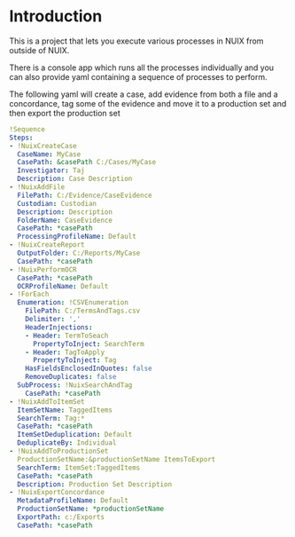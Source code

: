 # Introduction

This is a project that lets you execute various processes in NUIX from outside of NUIX.

There is a console app which runs all the processes individually and you can also provide yaml containing a sequence of processes to perform.

The following yaml will create a case, add evidence from both a file and a concordance, tag some of the evidence and move it to a production set and then export the production set


```yaml
!Sequence
Steps:
- !NuixCreateCase
  CaseName: MyCase
  CasePath: &casePath C:/Cases/MyCase
  Investigator: Taj
  Description: Case Description
- !NuixAddFile
  FilePath: C:/Evidence/CaseEvidence
  Custodian: Custodian
  Description: Description
  FolderName: CaseEvidence
  CasePath: *casePath
  ProcessingProfileName: Default
- !NuixCreateReport
  OutputFolder: C:/Reports/MyCase
  CasePath: *casePath
- !NuixPerformOCR
  CasePath: *casePath
  OCRProfileName: Default
- !ForEach
  Enumeration: !CSVEnumeration
    FilePath: C:/TermsAndTags.csv
    Delimiter: ','
    HeaderInjections:
    - Header: TermToSeach
      PropertyToInject: SearchTerm
    - Header: TagToApply
      PropertyToInject: Tag
    HasFieldsEnclosedInQuotes: false
    RemoveDuplicates: false
  SubProcess: !NuixSearchAndTag
    CasePath: *casePath
- !NuixAddToItemSet
  ItemSetName: TaggedItems
  SearchTerm: Tag:*
  CasePath: *casePath
  ItemSetDeduplication: Default
  DeduplicateBy: Individual
- !NuixAddToProductionSet
  ProductionSetName:&productionSetName ItemsToExport
  SearchTerm: ItemSet:TaggedItems
  CasePath: *casePath
  Description: Production Set Description
- !NuixExportConcordance
  MetadataProfileName: Default
  ProductionSetName: *productionSetName
  ExportPath: c:/Exports
  CasePath: *casePath

```